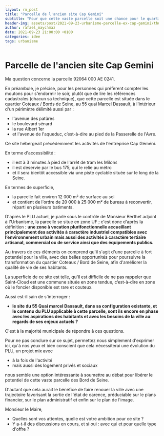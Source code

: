 ```yaml
---
layout: rm_post
title: "Parcelle de l'ancien site Cap Gemini"
subtitle: "Pour que cette vaste parcelle soit une chance pour le quartier Coteaux / Bords de Seine à Saint-Cloud."
header-img: assets/post/2021-09-23-urbanisme-parcelle-ex-cap-gemini/thumbnail.jpg
author: rafael_maychmaz
date: 2021-09-23 21:00:00 +0100
categories: idee 
tags: urbanisme
---
```

# Parcelle de l'ancien site Cap Gemini

Ma question concerne la parcelle 92064 000 AE 0241.


En préambule,
je précise, pour les personnes qui préfèrent compter les moutons pour s'endormir le soir, plutôt que de lire les références cadastrales (chacun sa technique), que cette parcelle est située dans le quartier Coteaux / Bords de Seine, au 55 quai Marcel Dassault, à l'intérieur d'un périmètre délimité aussi par :
* l'avenue des patûres
* le boulevard sénard
* la rue Albert 1er
* et l'avenue de l'aqueduc, c’est-à-dire au pied de la Passerelle de l'Avre.

Ce site hébergeait précédemment les activités de l'entreprise Cap Géméni. 

En terme d'accessibilité :
* il est à 3 minutes à pied de l'arrêt de tram les Milons
* il est deservie par le bus 175, qui le relie au métro
* et il sera bientôt accessible via une piste cyclable située sur le long de la Seine.

En termes de superficie,
* la parcelle fait environ 12 000 m² de surface au sol
* et contient de l'ordre de 20 000 à 25 000 m² de bureau à reconvertir, réparti en plusieurs batiments.

D'après le PLU actuel, je parle sous le contrôle de Monsieur Berthet adjoint à l'Urbanisme, la parcelle se situe en zone UF ; c'est donc d'après la définition : **une zone à vocation plurifonctionnelle accueillant principalement des activités à caractère industriel compatibles avec l’environnement urbain mais aussi des activités à caractère tertiaire artisanal, commercial ou de service ainsi que des équipements publics.**

Au travers de ces éléments on comprend qu'il s'agit d'une parcelle à fort potentiel pour la ville, avec des belles opportunités pour poursuivre la transformation du quartier Coteaux / Bord de Seine, afin d'améliorer la qualité de vie de ses habitants.

La superficie de ce site est telle, qu'il est difficile de ne pas rappeler que Saint-Cloud est une commune située en zone tendue, c’est-à-dire en zone où le foncier disponible est rare et couteux.

Aussi est-il sain de s'interroger :
* **le site du 55 Quai marcel Dassault, dans sa configuration existante, et le contenu du PLU applicable à cette parcelle, sont ils encore en phase avec les aspirations des habitants et avec les besoins de la ville au regards de ses enjeux actuels ?**

C'est à la majorité municipale de répondre à ces questions.

Pour ne pas conclure sur ce sujet, permettez nous simplement d'exprimer ici, qu'à nos yeux et bien conscient que cela nécessiterai une évolution du PLU, un projet mix avec 
* à la fois de l'activité
* mais aussi des logement privés et sociaux

nous semble une option intéressante à soumettre au débat pour libérer le potentiel de cette vaste parcelle des Bord de Seine.

D'autant que cela aurait le bénéfice de faire renouer la ville avec une trajectoire favorisant la sortie de l'état de carence, préduciable sur le plans financier, sur le plan administratif et enfin sur le plan de l'image.


Monsieur le Maire,

* Quelles sont vos attentes, quelle est votre ambition pour ce site ?
* Y a-t-il des discussions en cours, et si oui : avec qui et pour quelle type d'offre ?


